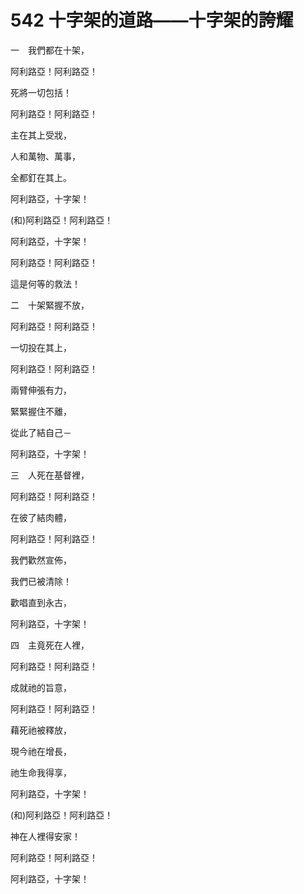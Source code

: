 # 542 十字架的道路——十字架的誇耀

一　我們都在十架，

阿利路亞！阿利路亞！

死將一切包括！

阿利路亞！阿利路亞！

主在其上受戕，

人和萬物、萬事，

全都釘在其上。

阿利路亞，十字架！

(和)阿利路亞！阿利路亞！

阿利路亞，十字架！

阿利路亞！阿利路亞！

這是何等的救法！

二　十架緊握不放，

阿利路亞！阿利路亞！

一切投在其上，

阿利路亞！阿利路亞！

兩臂伸張有力，

緊緊握住不離，

從此了結自己－

阿利路亞，十字架！

三　人死在基督裡，

阿利路亞！阿利路亞！

在彼了結肉體，

阿利路亞！阿利路亞！

我們歡然宣佈，

我們已被清除！

歡唱直到永古，

阿利路亞，十字架！

四　主竟死在人裡，

阿利路亞！阿利路亞！

成就祂的旨意，

阿利路亞！阿利路亞！

藉死祂被釋放，

現今祂在增長，

祂生命我得享，

阿利路亞，十字架！

(和)阿利路亞！阿利路亞！

神在人裡得安家！

阿利路亞！阿利路亞！

阿利路亞，十字架！

